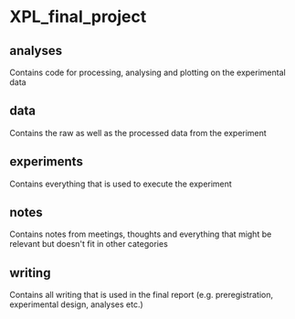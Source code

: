 # XPL_final_project  

## analyses  
Contains code for processing, analysing and plotting on the experimental data  

## data
Contains the raw as well as the processed data from the experiment

## experiments
Contains everything that is used to execute the experiment

## notes
Contains notes from meetings, thoughts and everything that might be relevant but doesn't fit in other categories

## writing
Contains all writing that is used in the final report (e.g. preregistration, experimental design, analyses etc.)
